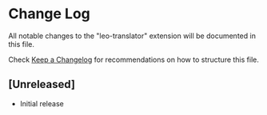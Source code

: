 # Change Log
All notable changes to the "leo-translator" extension will be documented in this file.

Check [Keep a Changelog](http://keepachangelog.com/) for recommendations on how to structure this file.

## [Unreleased]
- Initial release